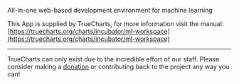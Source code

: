 All-in-one web-based development environment for machine learning

This App is supplied by TrueCharts, for more information visit the manual: [https://truecharts.org/charts/incubator/ml-workspace](https://truecharts.org/charts/incubator/ml-workspace)

---

TrueCharts can only exist due to the incredible effort of our staff.
Please consider making a [donation](https://truecharts.org/sponsor) or contributing back to the project any way you can!
